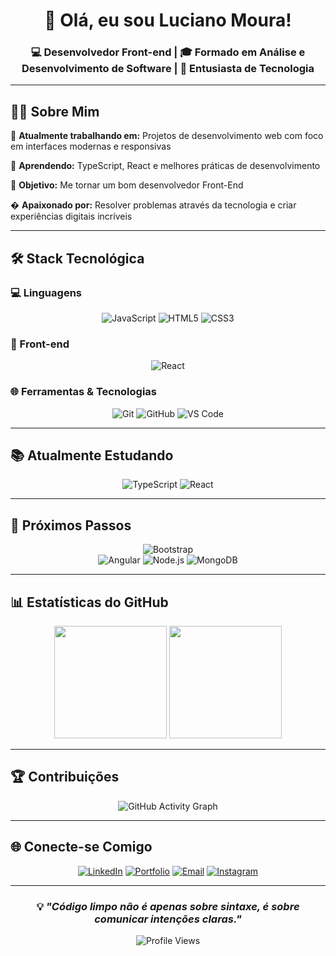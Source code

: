 
<div align="center">
  
# 👋 Olá, eu sou Luciano Moura!

### 💻 Desenvolvedor Front-end | 🎓 Formado em Análise e Desenvolvimento de Software | 🚀 Entusiasta de Tecnologia

</div>

---

## 🧑‍💻 Sobre Mim

🔭 **Atualmente trabalhando em:** Projetos de desenvolvimento web com foco em interfaces modernas e responsivas

🌱 **Aprendendo:** TypeScript, React e melhores práticas de desenvolvimento

🎯 **Objetivo:** Me tornar um bom desenvolvedor Front-End

� **Apaixonado por:** Resolver problemas através da tecnologia e criar experiências digitais incríveis

---

## 🛠️ Stack Tecnológica

### 💻 Linguagens
<div align="center">
  
![JavaScript](https://img.shields.io/badge/JavaScript-F7DF1E?style=for-the-badge&logo=javascript&logoColor=black)
![HTML5](https://img.shields.io/badge/HTML5-E34F26?style=for-the-badge&logo=html5&logoColor=white)
![CSS3](https://img.shields.io/badge/CSS3-1572B6?style=for-the-badge&logo=css3&logoColor=white)

</div>

### 🎨 Front-end
<div align="center">
  
![React](https://img.shields.io/badge/React-20232A?style=for-the-badge&logo=react&logoColor=61DAFB)

</div>

### 🌐 Ferramentas & Tecnologias
<div align="center">
  
![Git](https://img.shields.io/badge/Git-F05032?style=for-the-badge&logo=git&logoColor=white)
![GitHub](https://img.shields.io/badge/GitHub-100000?style=for-the-badge&logo=github&logoColor=white)
![VS Code](https://img.shields.io/badge/VS%20Code-0078d4?style=for-the-badge&logo=visual-studio-code&logoColor=white)

</div>

---

## 📚 Atualmente Estudando

<div align="center">
  
![TypeScript](https://img.shields.io/badge/TypeScript-007ACC?style=for-the-badge&logo=typescript&logoColor=white)
![React](https://img.shields.io/badge/React-20232A?style=for-the-badge&logo=react&logoColor=61DAFB)

</div>

---

## 🎯 Próximos Passos

<div align="center">

![Bootstrap](https://img.shields.io/badge/Bootstrap-563D7C?style=for-the-badge&logo=bootstrap&logoColor=white)  
![Angular](https://img.shields.io/badge/Angular-DD0031?style=for-the-badge&logo=angular&logoColor=white)
![Node.js](https://img.shields.io/badge/Node.js-43853D?style=for-the-badge&logo=node.js&logoColor=white)
![MongoDB](https://img.shields.io/badge/MongoDB-4EA94B?style=for-the-badge&logo=mongodb&logoColor=white)

</div>
          
---

## 📊 Estatísticas do GitHub

<div align="center">
  
<img height="180em" src="https://github-readme-stats.vercel.app/api?username=LucianoMoura01&show_icons=true&theme=tokyonight&include_all_commits=true&count_private=true"/>
<img height="180em" src="https://github-readme-stats.vercel.app/api/top-langs/?username=LucianoMoura01&layout=compact&langs_count=7&theme=tokyonight"/>

</div>

---

## 🏆 Contribuições

<div align="center">
  
![GitHub Activity Graph](https://github-readme-activity-graph.vercel.app/graph?username=LucianoMoura01&theme=tokyo-night)

</div>

---

## 🌐 Conecte-se Comigo

<div align="center">
  
[![LinkedIn](https://img.shields.io/badge/LinkedIn-0077B5?style=for-the-badge&logo=linkedin&logoColor=white)](https://www.linkedin.com/in/luciano-moura-dev)
[![Portfolio](https://img.shields.io/badge/Portfolio-000000?style=for-the-badge&logo=github&logoColor=white)](https://github.com/LucianoMoura01/my-main-project)
[![Email](https://img.shields.io/badge/Gmail-D14836?style=for-the-badge&logo=gmail&logoColor=white)](mailto:lucianomoura.dev@gmail.com)
[![Instagram](https://img.shields.io/badge/Instagram-E4405F?style=for-the-badge&logo=instagram&logoColor=white)](https://www.instagram.com/melo.bzr)

</div>

---

<div align="center">
  
### 💡 *"Código limpo não é apenas sobre sintaxe, é sobre comunicar intenções claras."*

![Profile Views](https://komarev.com/ghpvc/?username=LucianoMoura01&color=brightgreen&style=for-the-badge)

</div>
